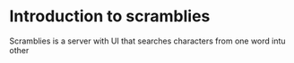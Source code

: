# Introduction to scramblies

Scramblies is a server with UI that searches characters from one word intu other
